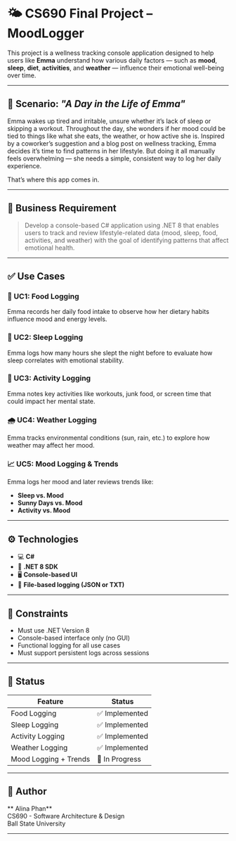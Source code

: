 # 🌤️ CS690 Final Project – MoodLogger

This project is a wellness tracking console application designed to help users like **Emma** understand how various daily factors — such as **mood**, **sleep**, **diet**, **activities**, and **weather** — influence their emotional well-being over time.

---

## 📖 Scenario: *"A Day in the Life of Emma"*

Emma wakes up tired and irritable, unsure whether it’s lack of sleep or skipping a workout. Throughout the day, she wonders if her mood could be tied to things like what she eats, the weather, or how active she is. Inspired by a coworker’s suggestion and a blog post on wellness tracking, Emma decides it’s time to find patterns in her lifestyle. But doing it all manually feels overwhelming — she needs a simple, consistent way to log her daily experience.

That’s where this app comes in.

---

## 🎯 Business Requirement

> Develop a console-based C# application using .NET 8 that enables users to track and review lifestyle-related data (mood, sleep, food, activities, and weather) with the goal of identifying patterns that affect emotional health.

---

## ✅ Use Cases

### 🥗 UC1: Food Logging  
Emma records her daily food intake to observe how her dietary habits influence mood and energy levels.

### 🛌 UC2: Sleep Logging  
Emma logs how many hours she slept the night before to evaluate how sleep correlates with emotional stability.

### 🏃 UC3: Activity Logging  
Emma notes key activities like workouts, junk food, or screen time that could impact her mental state.

### 🌧️ UC4: Weather Logging  
Emma tracks environmental conditions (sun, rain, etc.) to explore how weather may affect her mood.

### 📈 UC5: Mood Logging & Trends  
Emma logs her mood and later reviews trends like:  
- **Sleep vs. Mood**  
- **Sunny Days vs. Mood**  
- **Activity vs. Mood**


---

## ⚙️ Technologies

- 💻 **C#**
- 🧱 **.NET 8 SDK**
- 🖥️ **Console-based UI**
- 📁 **File-based logging (JSON or TXT)**

---

## 📌 Constraints

- Must use .NET Version 8
- Console-based interface only (no GUI)
- Functional logging for all use cases
- Must support persistent logs across sessions

---

## 🧪 Status

| Feature | Status |
|--------|--------|
| Food Logging | ✅ Implemented |
| Sleep Logging | ✅ Implemented |
| Activity Logging | ✅ Implemented |
| Weather Logging | ✅ Implemented |
| Mood Logging + Trends | 🚧 In Progress |

---

## 👥 Author

** Alina Phan**  
CS690 - Software Architecture & Design  
Ball State University

---


